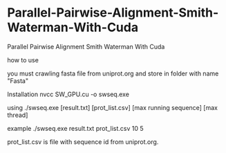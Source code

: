 # Parallel-Pairwise-Alignment-Smith-Waterman-With-Cuda
Parallel Pairwise Alignment Smith Waterman With Cuda 

how to use

you must crawling fasta file from uniprot.org and store in folder with name "Fasta"

Installation
	nvcc SW_GPU.cu -o swseq.exe

using
./swseq.exe [result.txt] [prot_list.csv] [max running sequence] [max thread]

example
./swseq.exe result.txt prot_list.csv 10 5

prot_list.csv is file with sequence id from uniprot.org.